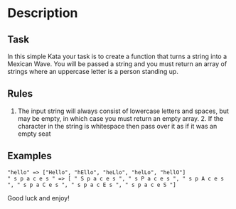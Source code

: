 # Description

## Task

In this simple Kata your task is to create a function that turns a string into a Mexican Wave. You will be passed a string and you must return an array of strings where an uppercase letter is a person standing up.

## Rules

1.  The input string will always consist of lowercase letters and spaces, but may be empty, in which case you must return an empty array. 2. If the character in the string is whitespace then pass over it as if it was an empty seat

## Examples

```
"hello" => ["Hello", "hEllo", "heLlo", "helLo", "hellO"]
" s p a c e s " => [ " S p a c e s ", " s P a c e s ", " s p A c e s ", " s p a C e s ", " s p a c E s ", " s p a c e S "]
```

Good luck and enjoy!
